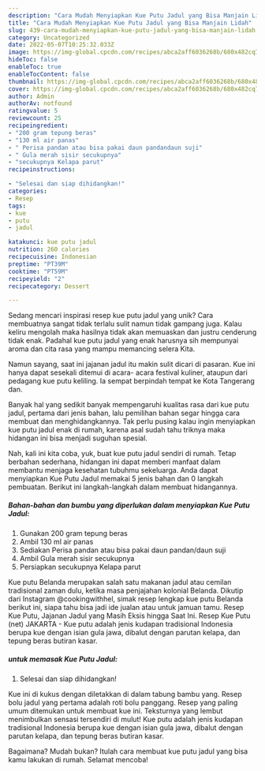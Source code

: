```yaml
---
description: "Cara Mudah Menyiapkan Kue Putu Jadul yang Bisa Manjain Lidah"
title: "Cara Mudah Menyiapkan Kue Putu Jadul yang Bisa Manjain Lidah"
slug: 439-cara-mudah-menyiapkan-kue-putu-jadul-yang-bisa-manjain-lidah
category: Uncategorized
date: 2022-05-07T10:25:32.033Z
image: https://img-global.cpcdn.com/recipes/abca2aff6036268b/680x482cq70/kue-putu-jadul-foto-resep-utama.jpg
hideToc: false
enableToc: true
enableTocContent: false
thumbnail: https://img-global.cpcdn.com/recipes/abca2aff6036268b/680x482cq70/kue-putu-jadul-foto-resep-utama.jpg
cover: https://img-global.cpcdn.com/recipes/abca2aff6036268b/680x482cq70/kue-putu-jadul-foto-resep-utama.jpg
author: Admin
authorAv: notfound
ratingvalue: 5
reviewcount: 25
recipeingredient:
- "200 gram tepung beras"
- "130 ml air panas"
- " Perisa pandan atau bisa pakai daun pandandaun suji"
- " Gula merah sisir secukupnya"
- "secukupnya Kelapa parut"
recipeinstructions:

- "Selesai dan siap dihidangkan!"
categories:
- Resep
tags:
- kue
- putu
- jadul

katakunci: kue putu jadul 
nutrition: 260 calories
recipecuisine: Indonesian
preptime: "PT39M"
cooktime: "PT59M"
recipeyield: "2"
recipecategory: Dessert

---
```





Sedang mencari inspirasi resep kue putu jadul yang unik? Cara membuatnya sangat tidak terlalu sulit namun tidak gampang juga. Kalau keliru mengolah maka hasilnya tidak akan memuaskan dan justru cenderung tidak enak. Padahal kue putu jadul yang enak harusnya sih mempunyai aroma dan cita rasa yang mampu memancing selera Kita.





Namun sayang, saat ini jajanan jadul itu makin sulit dicari di pasaran. Kue ini hanya dapat sesekali ditemui di acara- acara festival kuliner, ataupun dari pedagang kue putu keliling. Ia sempat berpindah tempat ke Kota Tangerang dan.

Banyak hal yang sedikit banyak mempengaruhi kualitas rasa dari kue putu jadul, pertama dari jenis bahan, lalu pemilihan bahan segar hingga cara membuat dan menghidangkannya. Tak perlu pusing kalau ingin menyiapkan kue putu jadul enak di rumah, karena asal sudah tahu triknya maka hidangan ini bisa menjadi suguhan spesial.






Nah, kali ini kita coba, yuk, buat kue putu jadul sendiri di rumah. Tetap berbahan sederhana, hidangan ini dapat memberi manfaat dalam membantu menjaga kesehatan tubuhmu sekeluarga. Anda dapat menyiapkan Kue Putu Jadul memakai 5 jenis bahan dan 0 langkah pembuatan. Berikut ini langkah-langkah dalam membuat hidangannya.

<!--inarticleads1-->

##### Bahan-bahan dan bumbu yang diperlukan dalam menyiapkan Kue Putu Jadul:

1. Gunakan 200 gram tepung beras
1. Ambil 130 ml air panas
1. Sediakan  Perisa pandan atau bisa pakai daun pandan/daun suji
1. Ambil  Gula merah sisir secukupnya
1. Persiapkan secukupnya Kelapa parut


Kue putu Belanda merupakan salah satu makanan jadul atau cemilan tradisional zaman dulu, ketika masa penjajahan kolonial Belanda. Dikutip dari Instagram @cookingwithhel, simak resep lengkap kue putu Belanda berikut ini, siapa tahu bisa jadi ide jualan atau untuk jamuan tamu. Resep Kue Putu, Jajanan Jadul yang Masih Eksis hingga Saat Ini. Resep Kue Putu (net) JAKARTA - Kue putu adalah jenis kudapan tradisional Indonesia berupa kue dengan isian gula jawa, dibalut dengan parutan kelapa, dan tepung beras butiran kasar. 

<!--inarticleads2-->

#####  untuk memasak Kue Putu Jadul:


1. Selesai dan siap dihidangkan!

Kue ini di kukus dengan diletakkan di dalam tabung bambu yang. Resep bolu jadul yang pertama adalah roti bolu panggang. Resep yang paling umum ditemukan untuk membuat kue ini. Teksturnya yang lembut menimbulkan sensasi tersendiri di mulut! Kue putu adalah jenis kudapan tradisional Indonesia berupa kue dengan isian gula jawa, dibalut dengan parutan kelapa, dan tepung beras butiran kasar. 

Bagaimana? Mudah bukan? Itulah cara membuat kue putu jadul yang bisa kamu lakukan di rumah. Selamat mencoba!
